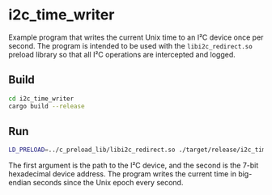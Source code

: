 # i2c_time_writer

Example program that writes the current Unix time to an I²C device once per second.
The program is intended to be used with the `libi2c_redirect.so` preload library so
that all I²C operations are intercepted and logged.

## Build

```bash
cd i2c_time_writer
cargo build --release
```

## Run

```bash
LD_PRELOAD=../c_preload_lib/libi2c_redirect.so ./target/release/i2c_time_writer /dev/i2c-1 0x50
```

The first argument is the path to the I²C device, and the second is the 7-bit
hexadecimal device address. The program writes the current time in big-endian
seconds since the Unix epoch every second.
